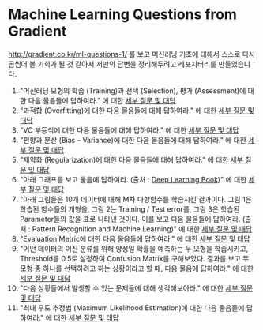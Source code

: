 # Machine Learning Questions from Gradient

<http://gradient.co.kr/ml-questions-1/> 를 보고 머신러닝 기초에 대해서 스스로 다시 곱씹어 볼 기회가 될 것 같아서 저만의 답변을 정리해두려고 레포지터리를 만들었습니다. 

1. "머신러닝 모형의 학습 (Training)과 선택 (Selection), 평가 (Assessment)에 대한 다음 물음들에 답하여라." 에 대한 [세부 질문 및 대답](https://github.com/jeongmincha/gradient-ml-questions/blob/master/ml-questions-01)
2. "과적합 (Overfitting)에 대한 다음 물음들에 대해 답하여라." 에 대한 [세부 질문 및 대답](./ml-questions-02)
3. "VC 부등식에 대한 다음 물음들에 대해 답하여라." 에 대한 [세부 질문 및 대답](./ml-questions-03)
4. "편향과 분산 (Bias – Variance)에 대한 다음 물음들에 대해 답하여라." 에 대한 [세부 질문 및 대답](./ml-questions-04)
5. "제약화 (Regularization)에 대한 다음 물음들에 대해 답하여라." 에 대한 [세부 질문 및 대답](./ml-questions-05)
6. "아래 그래프를 보고 물음에 답하여라. (출처 : [Deep Learning Book](https://www.deeplearningbook.org/))" 에 대한 [세부 질문 및 대답](./ml-questions-06/)
7. "아래 그림들은 10개 데이터에 대해 M차 다항함수를 학습시킨 결과이다. 그림 1은 학습된 함수들의 개형을, 그림 2는 Training / Test error를, 그림 3은 학습된 Parameter들의 값을 표로 나타낸 것이다. 이를 보고 다음 물음들에 답하여라. (출처 : Pattern Recognition and Machine Learning)" 에 대한 [세부 질문 및 대답](./ml-questions-07)
8. "Evaluation Metric에 대한 다음 물음들에 답하여라." 에 대한 [세부 질문 및 대답](./ml-questions-08)
9. "어떤 데이터의 이진 분류를 위해 양성일 확률을 예측하는 두 모형을 학습시키고, Threshold를 0.5로 설정하여 Confusion Matrix를 구해보았다. 결과를 보고 두 모형 중 하나를 선택하려고 하는 상황이라고 할 때, 다음 물음에 답하여라." 에 대한 [세부 질문 및 대답](./ml-questions-09)
10. "다음 상황들에서 발생할 수 있는 문제들에 대해 생각해보아라." 에 대한 [세부 질문 및 대답](./ml-questions-10)
11. "최대 우도 추정법 (Maximum Likelihood Estimation)에 대한 다음 물음들에 답하여라." 에 대한 [세부 질문 및 대답](./ml-questions-11)